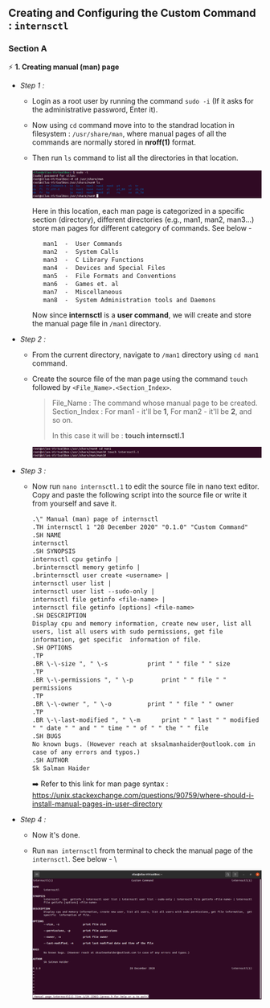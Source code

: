 ## Creating and Configuring the Custom Command : `internsctl`
### Section A
⚡ **1. Creating manual (man) page**
- *Step 1 :* 
  * Login as a root user by running the command `sudo -i` (If it asks for the administrative password, Enter it).
  * Now using `cd` command move into to the standrad location in filesystem : `/usr/share/man`, where manual pages of all the commands are normally stored in **nroff(1)** format.
  * Then run `ls` command to list all the directories in that location.\
  \
    <img src = "/images/img_1.png">
  
    Here in this location, each man page is categorized in a specific section (directory), different directories (e.g., man1, man2, man3...) store man pages for different category of commands. See below -
   
     ```
        man1  -  User Commands
        man2  -  System Calls
        man3  -  C Library Functions
        man4  -  Devices and Special Files
        man5  -  File Formats and Conventions
        man6  -  Games et. al
        man7  -  Miscellaneous
        man8  -  System Administration tools and Daemons
     ```
     Now since **internsctl** is a **user command**, we will create and store the manual page file in `/man1` directory.
   
- *Step 2 :*
  * From the current directory, navigate to `/man1` directory using `cd man1` command.
  * Create the source file of the man page using the command `touch` followed by `<File_Name>.<Section_Index>`.

    > File_Name : The command whose manual page to be created.\
    > Section_Index : For man1 - it'll be **1**, For man2 - it'll be **2**, and so on.
    >
    > In this case it will be : **touch internsctl.1**
    
    <img src = "/images/img_2.png">
- *Step 3 :*    
  * Now run `nano internsctl.1` to edit the source file in nano text editor. Copy and paste the following script into the source file or write it from yourself and save it.
    ```
    .\" Manual (man) page of internsctl
    .TH internsctl 1 "28 December 2020" "0.1.0" "Custom Command"
    .SH NAME
    internsctl
    .SH SYNOPSIS
    internsctl cpu getinfo |
    .brinternsctl memory getinfo |
    .brinternsctl user create <username> |
    internsctl user list |
    internsctl user list --sudo-only |
    internsctl file getinfo <file-name> |
    internsctl file getinfo [options] <file-name> 
    .SH DESCRIPTION
    Display cpu and memory information, create new user, list all users, list all users with sudo permissions, get file information, get specific  information of file.  
    .SH OPTIONS
    .TP
    .BR \-\-size ", " \-s			print " " file " " size
    .TP
    .BR \-\-permissions ", " \-p		print " " file " " permissions
    .TP
    .BR \-\-owner ", " \-o			print " " file " " owner
    .TP
    .BR \-\-last-modified ", " \-m		print " " last " " modified " " date " " and " " time " " of " " the " " file
    .SH BUGS
    No known bugs. (However reach at sksalmanhaider@outlook.com in case of any errors and typos.)
    .SH AUTHOR
    Sk Salman Haider
    ```
    ➡️ Refer to this link for man page syntax : https://unix.stackexchange.com/questions/90759/where-should-i-install-manual-pages-in-user-directory
    
- *Step 4 :*
  * Now it's done.
  * Run `man internsctl` from terminal to check the manual page of the `internsctl`. See below - \

    <img src = "/images/img_3.png">
    
    
